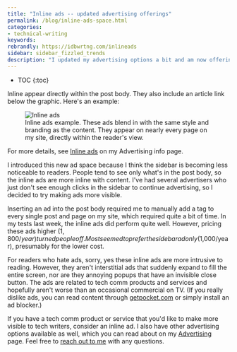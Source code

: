 ```yaml
---
title: "Inline ads -- updated advertising offerings"
permalink: /blog/inline-ads-space.html
categories:
- technical-writing
keywords:
rebrandly: https://idbwrtng.com/inlineads
sidebar: sidebar_fizzled_trends
description: "I updated my advertising options a bit and am now offering inline ads."
---
```


* TOC
{:toc}

Inline appear directly within the post body. They also include an article link below the graphic. Here's an example:

<figure><img src="https://s3.us-west-1.wasabisys.com/idbwmedia.com/images/inlineadexample.png" alt="Inline ads" /><figcaption>Inline ads example. These ads blend in with the same style and branding as the content. They appear on nearly every page on my site, directly within the reader's view.</figcaption></figure>

For more details, see [Inline ads](/advertising/#inlineads) on my Advertising info page.

I introduced this new ad space because I think the sidebar is becoming less noticeable to readers. People tend to see only what's in the post body, so the inline ads are more inline with content. I've had several advertisers who just don't see enough clicks in the sidebar to continue advertising, so I decided to try making ads more visible.

Inserting an ad into the post body required me to manually add a tag to every single post and page on my site, which required quite a bit of time. In my tests last week, the inline ads did perform quite well. However, pricing these ads higher ($1,800/year) turned people off. Most seemed to prefer the sidebar ad only ($1,000/year), presumably for the lower cost.

For readers who hate ads, sorry, yes these inline ads are more intrusive to reading. However, they aren't interstitial ads that suddenly expand to fill the entire screen, nor are they annoying popups that have an invisible close button. The ads are related to tech comm products and services and hopefully aren't worse than an occasional commercial on TV. (If you really dislike ads, you can read content through [getpocket.com](https://getpocket.com/) or simply install an ad blocker.)

If you have a tech comm product or service that you'd like to make more visible to tech writers, consider an inline ad. I also have other advertising options available as well, which you can read about on my [Advertising](/advertising) page. Feel free to [reach out to me](/contact/) with any questions.
